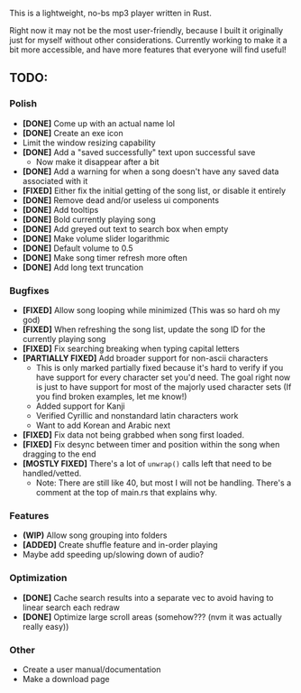 This is a lightweight, no-bs mp3 player written in Rust.

Right now it may not be the most user-friendly, because I built it originally just for myself without other considerations. Currently working to make it a bit more accessible, and have more features that everyone will find useful!
## TODO:
### Polish
- **\[DONE\]** Come up with an actual name lol
- **\[DONE\]** Create an exe icon
- Limit the window resizing capability
- **\[DONE\]** Add a "saved successfully" text upon successful save
	- Now make it disappear after a bit
- **\[DONE\]** Add a warning for when a song doesn't have any saved data associated with it
- **\[FIXED\]** Either fix the initial getting of the song list, or disable it entirely
- **\[DONE\]** Remove dead and/or useless ui components
- **\[DONE\]** Add tooltips
- **\[DONE\]** Bold currently playing song
- **\[DONE\]** Add greyed out text to search box when empty
- **\[DONE\]** Make volume slider logarithmic
- **\[DONE\]** Default volume to 0.5
- **\[DONE\]** Make song timer refresh more often
- **\[DONE\]** Add long text truncation
### Bugfixes
- **\[FIXED\]** Allow song looping while minimized (This was so hard oh my god)
- **\[FIXED\]** When refreshing the song list, update the song ID for the currently playing song
- **\[FIXED\]** Fix searching breaking when typing capital letters
- **\[PARTIALLY FIXED\]** Add broader support for non-ascii characters
	- This is only marked partially fixed because it's hard to verify if you have support for every character set you'd need. The goal right now is just to have support for most of the majorly used character sets (If you find broken examples, let me know!)
	- Added support for Kanji
	- Verified Cyrillic and nonstandard latin characters work
	- Want to add Korean and Arabic next
- **\[FIXED\]** Fix data not being grabbed when song first loaded.
- **\[FIXED\]** Fix desync between timer and position within the song when dragging to the end
- **\[MOSTLY FIXED\]** There's a lot of `unwrap()` calls left that need to be handled/vetted.
	- Note: There are still like 40, but most I will not be handling. There's a comment at the top of main.rs that explains why.
### Features
- **(WIP)** Allow song grouping into folders
- **\[ADDED\]** Create shuffle feature and in-order playing
- Maybe add speeding up/slowing down of audio?
### Optimization
- **\[DONE\]** Cache search results into a separate vec to avoid having to linear search each redraw
- **\[DONE\]** Optimize large scroll areas (somehow??? (nvm it was actually really easy))
### Other
- Create a user manual/documentation
- Make a download page
